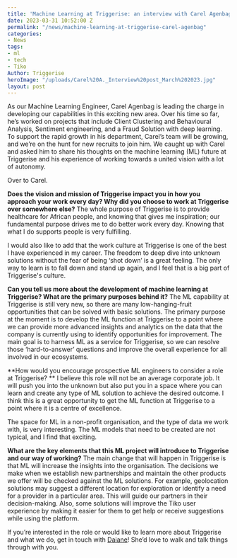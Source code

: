 ```yaml
---
title: 'Machine Learning at Triggerise: an interview with Carel Agenbag'
date: 2023-03-31 10:52:00 Z
permalink: "/news/machine-learning-at-triggerise-carel-agenbag"
categories:
- News
tags:
- ml
- tech
- Tiko
Author: Triggerise
heroImage: "/uploads/Carel%20A._Interview%20post_March%202023.jpg"
layout: post
---
```


As our Machine Learning Engineer, Carel Agenbag is leading the charge in developing our capabilities in this exciting new area. Over his time so far, he’s worked on projects that include Client Clustering and Behavioural Analysis, Sentiment engineering, and a Fraud Solution with deep learning. To support the rapid growth in his department, Carel’s team will be growing, and we’re on the hunt for new recruits to join him. We caught up with Carel and asked him to share his thoughts on the machine learning (ML) future at Triggerise and his experience of working towards a united vision with a lot of autonomy.

Over to Carel.

**Does the vision and mission of Triggerise impact you in how you approach your work every day? Why did you choose to work at Triggerise over somewhere else?**
The whole purpose of Triggerise is to provide healthcare for African people, and knowing that gives me inspiration; our fundamental purpose drives me to do better work every day. Knowing that what I do supports people is very fulfilling.

I would also like to add that the work culture at Triggerise is one of the best I have experienced in my career. The freedom to deep dive into unknown solutions without the fear of being ‘shot down’ is a great feeling. The only way to learn is to fall down and stand up again, and I feel that is a big part of Triggerise's culture.

**Can you tell us more about the development of machine learning at Triggerise? What are the primary purposes behind it?**
The ML capability at Triggerise is still very new, so there are many low-hanging-fruit opportunities that can be solved with basic solutions. The primary purpose at the moment is to develop the ML function at Triggerise to a point where we can provide more advanced insights and analytics on the data that the company is currently using to identify opportunities for improvement. The main goal is to harness ML as a service for Triggerise, so we can resolve those ‘hard-to-answer’ questions and improve the overall experience for all involved in our ecosystems.

**How would you encourage prospective ML engineers to consider a role at Triggerise? **
I believe this role will not be an average corporate job. It will push you into the unknown but also put you in a space where you can learn and create any type of ML solution to achieve the desired outcome. I think this is a great opportunity to get the ML function at Triggerise to a point where it is a centre of excellence.

The space for ML in a non-profit organisation, and the type of data we work with, is very interesting. The ML models that need to be created are not typical, and I find that exciting.

**What are the key elements that this ML project will introduce to Triggerise and our way of working?**
The main change that will happen in Triggerise is that ML will increase the insights into the organisation. The decisions we make when we establish new partnerships and maintain the other products we offer will be checked against the ML solutions. For example, geolocation solutions may suggest a different location for exploration or identify a need for a provider in a particular area. This will guide our partners in their decision-making. Also, some solutions will improve the Tiko user experience by making it easier for them to get help or receive suggestions while using the platform.

If you’re interested in the role or would like to learn more about Triggerise and what we do, get in touch with [Daiane](mailto:daiane@triggerise.org)! She’d love to walk and talk things through with you.